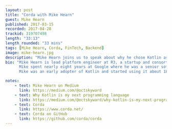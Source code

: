 ```yaml
---
layout: post
title: "Corda with Mike Hearn"
guest: Mike Hearn
published: 2017-03-15
recorded: 2017-04-28
trackid: 319707498
length: "33:13"
length_rounded: "33 mins"
tags: [Mike Hearn, Corda, FinTech, Backend]
image: mike-hearn.jpg
description: "Mike Hearn joins us to speak about why he chose Kotlin as his next programming language as well as his new venture which is Corda, a distributed ledger with a difference."
bio: "Mike Hearn is lead platform engineer at R3, a startup and consortium of the world's leading financial institutions. He leads the build of Corda, a blockchain-inspired distributed ledger platform that simplifies and streamlines business, implemented entirely in Kotlin.
      Mike spent nearly eight years at Google where he was a senior software engineer, and five years as a Bitcoin developer. He first used Bitcoin just four months after it was released, and went on to develop one of the leading open source implementations of the protocol (bitcoinj). BitcoinJ ended up being used in hundreds of products that had between them millions of users, as well as being a frequently used platform for academic research.
      Mike was an early adopter of Kotlin and started using it about 18 months before version 1.0 was released."

notes:
    - text: Mike Hearn on Medium
      link: https://medium.com/@octskyward
    - text: Why Kotlin is my next programming language
      link: https://medium.com/@octskyward/why-kotlin-is-my-next-programming-language-c25c001e26e3
    - text: Corda
      link: https://www.corda.net/
    - text: Corda on GitHub
      link: https://github.com/corda/corda
---
```

